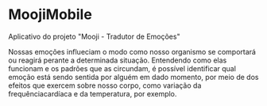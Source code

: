 # MoojiMobile
Aplicativo do projeto "Mooji - Tradutor de Emoções"

Nossas emoções influeciam o modo como nosso organismo se comportará ou reagirá perante a determinada situação. Entendendo como elas funcionam e os padrões que as 
circundam, é possível identificar qual emoção está sendo sentida por alguém em dado momento, por meio de dos efeitos que exercem sobre nosso corpo, como variação 
da frequênciacardíaca e da temperatura, por exemplo. 
